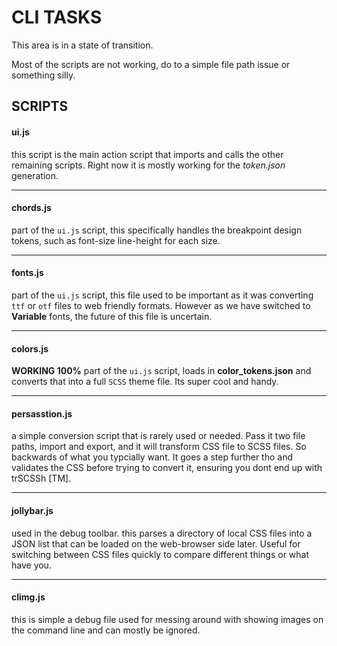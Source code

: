 # CLI TASKS

This area is in a state of transition.

Most of the scripts are not working, do to a simple file path issue or something silly.

## SCRIPTS

#### ui.js

this script is the main action script that imports and calls the other remaining scripts. Right now it is mostly working for the _token.json_ generation.

-----------------

#### chords.js

part of the `ui.js` script, this specifically handles the breakpoint design tokens, such as font-size line-height for each size.

-----------------

#### fonts.js

part of the `ui.js` script, this file used to be important as it was converting `ttf` or `otf` files to web friendly formats. However as we have switched to **Variable** fonts, the future of this file is uncertain.

-----------------

#### colors.js

**WORKING 100%** part of the `ui.js` script, loads in **color_tokens.json** and converts that into a full `SCSS` theme file. Its super cool and handy.

-----------------

#### persasstion.js

a simple conversion script that is rarely used or needed. Pass it two file paths, import and export, and it will transform CSS file to SCSS files. So backwards of what you typcially want. It goes a step further tho and validates the CSS before trying to convert it, ensuring you dont end up with trSCSSh [TM].

-----------------

#### jollybar.js

used in the debug toolbar. this parses a directory of local CSS files into a JSON list that can be loaded on the web-browser side later. Useful for switching between CSS files quickly to compare different things or what have you.

-----------------

#### climg.js

this is simple a debug file used for messing around with showing images on the command line and can mostly be ignored.
